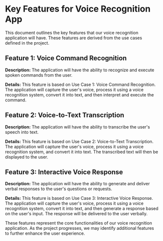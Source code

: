 # Key Features for Voice Recognition App

This document outlines the key features that our voice recognition application will have. These features are derived from the use cases defined in the project.

## Feature 1: Voice Command Recognition

**Description:** The application will have the ability to recognize and execute spoken commands from the user.

**Details:** This feature is based on Use Case 1: Voice Command Recognition. The application will capture the user's voice, process it using a voice recognition system, convert it into text, and then interpret and execute the command.

## Feature 2: Voice-to-Text Transcription

**Description:** The application will have the ability to transcribe the user's speech into text.

**Details:** This feature is based on Use Case 2: Voice-to-Text Transcription. The application will capture the user's voice, process it using a voice recognition system, and convert it into text. The transcribed text will then be displayed to the user.

## Feature 3: Interactive Voice Response

**Description:** The application will have the ability to generate and deliver verbal responses to the user's questions or requests.

**Details:** This feature is based on Use Case 3: Interactive Voice Response. The application will capture the user's voice, process it using a voice recognition system, convert it into text, and then generate a response based on the user's input. The response will be delivered to the user verbally.

These features represent the core functionalities of our voice recognition application. As the project progresses, we may identify additional features to further enhance the user experience.
